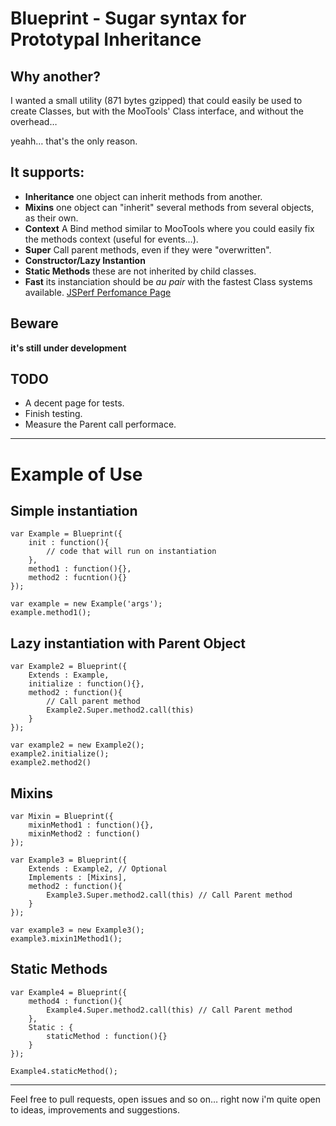 Blueprint - Sugar syntax for Prototypal Inheritance
===================================================

Why another?
------------

I wanted a small utility (871 bytes gzipped) that could easily be used to create Classes, but with the MooTools' Class interface, and without the overhead…

yeahh… that's the only reason.

It supports:
------------

* __Inheritance__ one object can inherit methods from another.
* __Mixins__ one object can "inherit" several methods from several objects, as their own.
* __Context__ A Bind method similar to MooTools where you could easily fix the methods context (useful for events…).
* __Super__ Call parent methods, even if they were "overwritten".
* __Constructor/Lazy Instantion__ 
* __Static Methods__ these are not inherited by child classes.
* __Fast__ its instanciation should be *au pair* with the fastest Class systems available. [JSPerf Perfomance Page](http://jsperf.com/moo-resig-ender-my/9)

Beware
------
__it's still under development__

TODO
----
* A decent page for tests.
* Finish testing.
* Measure the Parent call performace.

----

Example of Use
==============
    
Simple instantiation
--------------------
    var Example = Blueprint({
        init : function(){
            // code that will run on instantiation
        },
        method1 : function(){},
        method2 : fucntion(){}
    });
    
    var example = new Example('args');
    example.method1();
    
Lazy instantiation with Parent Object
-------------------------------------

    var Example2 = Blueprint({
        Extends : Example,
        initialize : function(){},
        method2 : function(){
            // Call parent method
            Example2.Super.method2.call(this)
        }
    });
    
    var example2 = new Example2();
    example2.initialize();
    example2.method2()
    
Mixins
------

    var Mixin = Blueprint({
        mixinMethod1 : function(){},
        mixinMethod2 : function()
    });
    
    var Example3 = Blueprint({
        Extends : Example2, // Optional
        Implements : [Mixins],
        method2 : function(){
            Example3.Super.method2.call(this) // Call Parent method
        }
    });
    
    var example3 = new Example3();
    example3.mixin1Method1();

Static Methods
--------------

    var Example4 = Blueprint({
        method4 : function(){
            Example4.Super.method2.call(this) // Call Parent method
        },
        Static : {
            staticMethod : function(){}
        }
    });
    
    Example4.staticMethod();
    
---


Feel free to pull requests, open issues and so on… right now i'm quite open to ideas, improvements and suggestions.